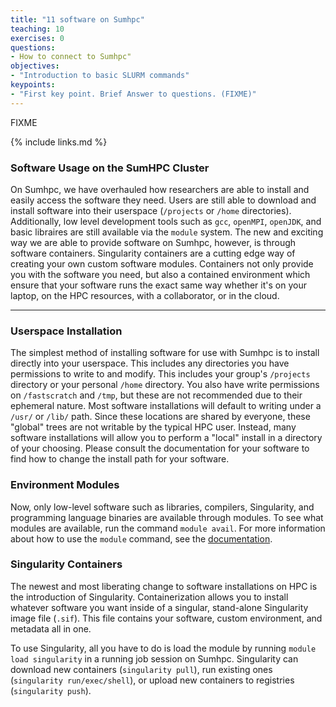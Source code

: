 ```yaml
---
title: "11 software on Sumhpc"
teaching: 10
exercises: 0
questions:
- How to connect to Sumhpc"
objectives:
- "Introduction to basic SLURM commands"
keypoints:
- "First key point. Brief Answer to questions. (FIXME)"
---
```

FIXME

{% include links.md %}

### Software Usage on the SumHPC Cluster

On Sumhpc, we have overhauled how researchers are able to install and easily access the software they need. Users are still able to download and install software into their userspace (`/projects` or `/home` directories). Additionally, low level development tools such as `gcc`, `openMPI`, `openJDK`, and basic libraires are still available via the `module` system. The new and exciting way we are able to provide software on Sumhpc, however, is through software containers. Singularity containers are a cutting edge way of creating your own custom software modules. Containers not only provide you with the software you need, but also a contained environment which ensure that your software runs the exact same way whether it's on your laptop, on the HPC resources, with a collaborator, or in the cloud. 

---
### Userspace Installation

The simplest method of installing software for use with Sumhpc is to install directly into your userspace. This includes any directories you have permissions to write to and modify. This includes your group's `/projects` directory or your personal `/home` directory. You also have write permissions on `/fastscratch` and `/tmp`, but these are not recommended due to their ephemeral nature. Most software installations will default to writing under a `/usr/` or `/lib/` path. Since these locations are shared by everyone, these "global" trees are not writable by the typical HPC user. Instead, many software installations will allow you to perform a "local" install in a directory of your choosing. Please consult the documentation for your software to find how to change the install path for your software. 

### Environment Modules

Now, only low-level software such as libraries, compilers, Singularity, and programming language binaries are available through modules. To see what modules are available, run the command `module avail`. For more information about how to use the `module` command, see the [documentation](https://modules.readthedocs.io/en/latest/). 

### Singularity Containers

The newest and most liberating change to software installations on HPC is the introduction of Singularity. Containerization allows you to install whatever software you want inside of a singular, stand-alone Singularity image file (`.sif`). This file contains your software, custom environment, and metadata all in one. 

To use Singularity, all you have to do is load the module by running `module load singularity` in a running job session on Sumhpc. Singularity can download new containers (`singularity pull`), run existing ones (`singularity run/exec/shell`), or upload new containers to registries (`singularity push`).

